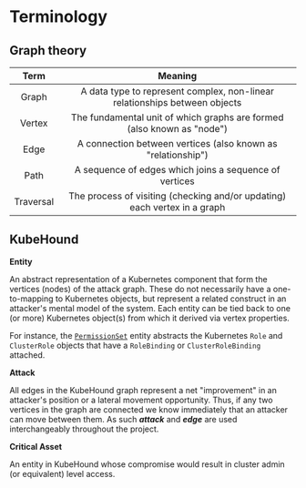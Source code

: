 # Terminology

## Graph theory

| **Term** | **Meaning** |
|:---:|:---:|
| Graph | A data type to represent complex, non-linear relationships between objects |
| Vertex | The fundamental unit of which graphs are formed (also known as "node") |
| Edge | A connection between vertices (also known as "relationship") |
| Path | A sequence of edges which joins a sequence of vertices |
| Traversal | The process of visiting (checking and/or updating) each vertex in a graph |

## KubeHound

**Entity**

An abstract representation of a Kubernetes component that form the vertices (nodes) of the attack graph. These do not necessarily have a one-to-mapping to Kubernetes objects, but represent a related construct in an attacker's mental model of the system. Each entity can be tied back to one (or more) Kubernetes object(s) from which it derived via vertex properties.

For instance, the [`PermissionSet`](./reference/entities/permissionset.md) entity abstracts the Kubernetes `Role` and `ClusterRole` objects that have a `RoleBinding` or `ClusterRoleBinding` attached.

**Attack**

All edges in the KubeHound graph represent a net "improvement" in an attacker's position or a lateral movement opportunity. Thus, if any two vertices in the graph are connected we know immediately that an attacker can move between them. As such ***attack*** and ***edge*** are used interchangeably throughout the project.

**Critical Asset**

An entity in KubeHound whose compromise would result in cluster admin (or equivalent) level access.